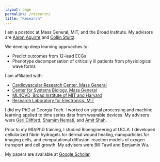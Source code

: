 ```yaml
---
layout: page
permalink: /research/
title: "Research"
---
```


I am a postdoc at Mass General, MIT, and the Broad Institute. My advisors are [Aaron Aguirre][aa] and [Collin Stultz][cs].

We develop deep learning approaches to:
* Predict outcomes from 12-lead ECGs
* Phenotype decompensation of critically ill patients from physiological wave forms

I am affiliated with:
* [Cardiovascular Research Center, Mass General][cvrc]  
* [Center for Systems Biology, Mass General][csb]  
* [ML4CVD, Broad Institute of MIT and Harvard][broad]  
* [Research Laboratory for Electronics, MIT][rle]  

I did my PhD at Georgia Tech. I worked on signal processing and machine learning applied to time series data from wearable devices. My advisors were [Gari Clifford][gc], [Shamim Nemati][sn], and [Amit Shah][as].

Prior to my MD/PhD training, I studied Bioengineering at UCLA. I developed cellularized fibrin hydrogels for dermal wound healing, nanoparticles for imaging cells, and computational diffusion-reaction models of oxygen transport and cell growth. My advisors were Bill Tawil and Benjamin Wu.

My papers are available at [Google Scholar][scholar].

[aa]: https://csb.mgh.harvard.edu/aaron_aguirre
[sl]: https://connects.catalyst.harvard.edu/Profiles/display/Person/14873
[bw]: https://scholar.google.com/citations?hl=en&user=helCG6IAAAAJ&view_op=list_works&sortby=pubdate
[cs]: https://www.rle.mit.edu/cb/people/
[gc]: http://gdclifford.info/people/gari
[sn]: http://nematilab.info/people/shamim/index.html
[as]: https://sph.emory.edu/faculty/profile/index.php?FID=amit-shah-5975
[cvrc]: http://cvrc.massgeneral.org  
[csb]: https://csb.mgh.harvard.edu 
[rle]: https://www.rle.mit.edu
[broad]: https://www.broadinstitute.org/ml4cvd 
[cdac]: http://cdac.mgh.harvard.edu
[scholar]: https://scholar.google.com/citations?hl=en&user=APy8nq4AAAAJ&view_op=list_works&sortby=pubdate
